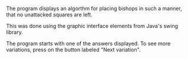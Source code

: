 The program displays an algorthm for placing bishops in such a manner, that no unattacked squares are left.

This was done using the graphic interface elements from Java's swing library.

The program starts with one of the answers displayed. To see more variations, press on the button labeled "Next variation".